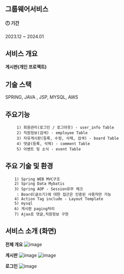 
## 그룹웨어서비스

#### 🕛 기간

2023.12 ~ 2024.01

## 서비스 개요

<b>게시판(개인 프로젝트)</b>

## 기술 스택
SPRING, JAVA , JSP, MYSQL, AWS


 ## 주요기능 
         1) 회원관리(로그인 / 로그아웃) - user_info Table 
         2) 직원정보(검색) - employee Table 
         3) 자유게시판(등록, 수정, 삭제, 검색) - board Table
         4) 댓글(등록, 삭제) - comment Table
         5) 이벤트 및 소식 - event Table
        
        
## 주요 기술 및 환경
        1) Spring WEB MVC구조 
        2) Spring Data Mybatis 
        3) Spring AOP - Session유무 체크 
         : Board(글쓰기)에 대한 접근은 인증된 사용자만 가능
        4) Action Tag include - Layout Template 
        5) mysql 
        6) 게시판 paging처리 
        7) Ajax로 댓글,직원정보 구현 


## 서비스 소개 (화면)
<b>전체 개요</b>
![image](https://github.com/98eogus/groupwareService/assets/129102082/dc038641-4e9b-4464-a7f0-42ff6ca3d017)

<b>게시판</b>
![image](https://github.com/98eogus/groupwareService/assets/129102082/cc03e612-194f-4806-b802-5d60f6095991)
![image](https://github.com/98eogus/groupwareService/assets/129102082/3a9b163d-b0fb-46c0-864a-9256ccf98643)

<b>로그인</b>
![image](https://github.com/98eogus/groupwareService/assets/129102082/0062aea9-7510-4b8a-8981-057bcb53e6cc)



